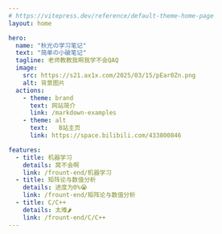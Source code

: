 ```yaml
---
# https://vitepress.dev/reference/default-theme-home-page
layout: home

hero:
  name: "秋光の学习笔记"
  text: "简单の小破笔记"
  tagline: 老师教教我啊我学不会QAQ
  image:
    src: https://s21.ax1x.com/2025/03/15/pEar0Zn.png
    alt: 背景图片
  actions:
    - theme: brand
      text: 网站简介 
      link: /markdown-examples
    - theme: alt
      text:   B站主页
      link: https://space.bilibili.com/433800846

features:
  - title: 机器学习
    details: 窝不会啊
    link: /frount-end/机器学习
  - title: 矩阵论与数值分析
    details: 进度为0%😭
    link: /frount-end/矩阵论与数值分析
  - title: C/C++
    details: 太难🌶
    link: /frount-end/C/C++
---
```

